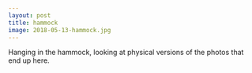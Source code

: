 ```yaml
---
layout: post
title: hammock
image: 2018-05-13-hammock.jpg
---
```


Hanging in the hammock, looking at physical versions of the photos that end up
here.
